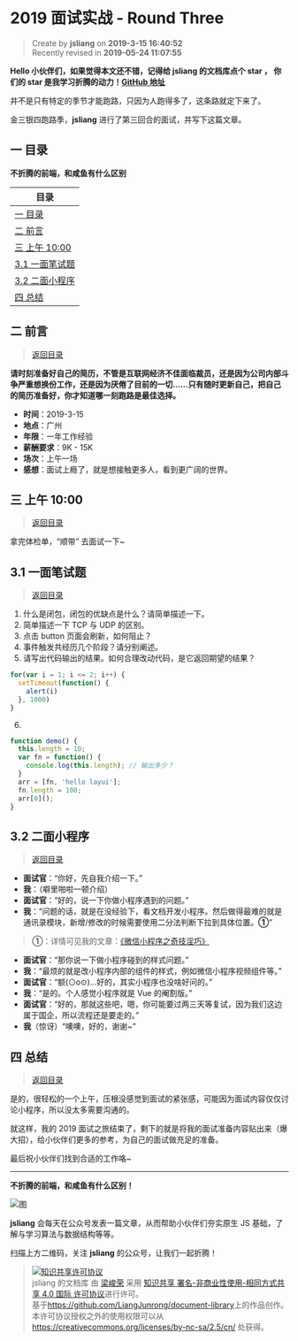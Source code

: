 2019 面试实战 - Round Three
===

> Create by **jsliang** on **2019-3-15 16:40:52**  
> Recently revised in **2019-05-24 11:07:55**
 
**Hello 小伙伴们，如果觉得本文还不错，记得给 jsliang 的文档库点个 **star** ， 你们的 **star** 是我学习折腾的动力！[GitHub 地址](https://github.com/LiangJunrong/document-library)**

并不是只有特定的季节才能跑路，只因为人跑得多了，这条路就定下来了。

金三银四跑路季，**jsliang** 进行了第三回合的面试，并写下这篇文章。

## <a name="chapter-one" id="chapter-one">一 目录</a>

**不折腾的前端，和咸鱼有什么区别**

| 目录 |
| --- | 
| [一 目录](#chapter-one) | 
| <a name="catalog-chapter-two" id="catalog-chapter-two"></a>[二 前言](#chapter-two) |
| <a name="catalog-chapter-three" id="catalog-chapter-three"></a>[三 上午 10:00](#chapter-three) |
| [3.1 一面笔试题](#chapter-three-one) |
| [3.2 二面小程序](#chapter-three-two) |
| <a name="catalog-chapter-four" id="catalog-chapter-four"></a>[四 总结](#chapter-four) |

## <a name="chapter-two" id="chapter-two">二 前言</a>

> [返回目录](#chapter-one)

**请时刻准备好自己的简历，不管是互联网经济不佳面临裁员，还是因为公司内部斗争严重想换份工作，还是因为厌倦了目前的一切……只有随时更新自己，把自己的简历准备好，你才知道哪一刻跑路是最佳选择。**

* **时间**：2019-3-15
* **地点**：广州
* **年限**：一年工作经验
* **薪酬要求**：9K - 15K
* **场次**：上午一场
* **感想**：面试上瘾了，就是想接触更多人，看到更广阔的世界。

## <a name="chapter-three" id="chapter-three">三 上午 10:00</a>

> [返回目录](#chapter-one)

拿完体检单，“顺带” 去面试一下~

## <a name="chapter-three-one" id="chapter-three-one">3.1 一面笔试题</a>

> [返回目录](#chapter-one)

1. 什么是闭包，闭包的优缺点是什么？请简单描述一下。
2. 简单描述一下 TCP 与 UDP 的区别。
3. 点击 button 页面会刷新，如何阻止？
4. 事件触发共经历几个阶段？请分别阐述。
5. 请写出代码输出的结果。如何合理改动代码，是它返回期望的结果？

```js
for(var i = 1; i <= 2; i++) {
  setTimeout(function() {
    alert(i)
  }, 1000)
}
```

6. 

```js
function demo() {
  this.length = 10;
  var fn = function() {
    console.log(this.length); // 输出多少？
  }
  arr = [fn, 'hello layui'];
  fn.length = 100;
  arr[0]();
}
```

## <a name="chapter-three-two" id="chapter-three-two">3.2 二面小程序</a>

> [返回目录](#chapter-one)

* **面试官**：“你好，先自我介绍一下。”
* **我**：（噼里啪啦一顿介绍）
* **面试官**：“好的，说一下你做小程序遇到的问题。”
* **我**：“问题的话，就是在没经验下，看文档开发小程序。然后做得最难的就是通讯录模块，新增/修改的时候需要使用二分法判断下拉到具体位置。**①**”

> **①**：详情可见我的文章：[《微信小程序之奇技淫巧》](https://github.com/LiangJunrong/document-library/blob/master/other-library/WeChatApplet/WeChatAppletFunctionList.md)

* **面试官**：“那你说一下做小程序碰到的样式问题。”
* **我**：“最烦的就是改小程序内部的组件的样式，例如微信小程序视频组件等。”
* **面试官**：“额(⊙o⊙)…好的，其实小程序也没啥好问的。”
* **我**：“是的。个人感觉小程序就是 Vue 的阉割版。”
* **面试官**：“好的，那就这些吧，嗯，你可能要过两三天等复试，因为我们这边属于国企，所以流程还是要走的。”
* **我**（惊讶）“噢噢，好的，谢谢~”

## <a name="chapter-four" id="chapter-four">四 总结</a>

> [返回目录](#chapter-one)

是的，很轻松的一个上午，压根没感觉到面试的紧张感，可能因为面试内容仅仅讨论小程序，所以没太多需要沟通的。

就这样，我的 2019 面试之旅结束了，剩下的就是将我的面试准备内容贴出来（爆大招），给小伙伴们更多的参考，为自己的面试做充足的准备。

最后祝小伙伴们找到合适的工作咯~

---

**不折腾的前端，和咸鱼有什么区别！**

![图](../../../../public-repertory/img/z-small-wechat-public-address.jpg)

**jsliang** 会每天在公众号发表一篇文章，从而帮助小伙伴们夯实原生 JS 基础，了解与学习算法与数据结构等等。

扫描上方二维码，关注 **jsliang** 的公众号，让我们一起折腾！

> <a rel="license" href="http://creativecommons.org/licenses/by-nc-sa/4.0/"><img alt="知识共享许可协议" style="border-width:0" src="https://i.creativecommons.org/l/by-nc-sa/4.0/88x31.png" /></a><br /><span xmlns:dct="http://purl.org/dc/terms/" property="dct:title">jsliang 的文档库</span> 由 <a xmlns:cc="http://creativecommons.org/ns#" href="https://github.com/LiangJunrong/document-library" property="cc:attributionName" rel="cc:attributionURL">梁峻荣</a> 采用 <a rel="license" href="http://creativecommons.org/licenses/by-nc-sa/4.0/">知识共享 署名-非商业性使用-相同方式共享 4.0 国际 许可协议</a>进行许可。<br />基于<a xmlns:dct="http://purl.org/dc/terms/" href="https://github.com/LiangJunrong/document-library" rel="dct:source">https://github.com/LiangJunrong/document-library</a>上的作品创作。<br />本许可协议授权之外的使用权限可以从 <a xmlns:cc="http://creativecommons.org/ns#" href="https://creativecommons.org/licenses/by-nc-sa/2.5/cn/" rel="cc:morePermissions">https://creativecommons.org/licenses/by-nc-sa/2.5/cn/</a> 处获得。